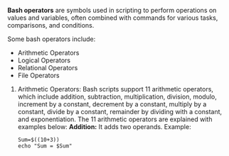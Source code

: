 **Bash operators** are symbols used in scripting to perform operations on values and variables, often combined with commands for various tasks, comparisons, and conditions.

Some bash operators include:
- Arithmetic Operators
- Logical Operators
- Relational Operators
- File Operators

1. Arithmetic Operators:
   Bash scripts support 11 arithmetic operators, which include addition, subtraction, multiplication, division, modulo, increment by a constant, decrement by a constant, multiply by a constant, divide by a constant, remainder by dividing with a constant, and exponentiation.
   The 11 arithmetic operators are explained with examples below:
   **Addition:** It adds two operands.
   Example:
   ```
   Sum=$((10+3))  
   echo "Sum = $Sum"
   ```
